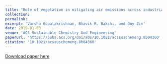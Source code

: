```yaml
---
title: "Role of vegetation in mitigating air emissions across industrial sites in the US"
collection: 
permalink: 
excerpt: 'Varsha Gopalakrishnan, Bhavik R. Bakshi, and Guy Ziv'
date: 2019-01-03
venue: 'ACS Sustainable Chemistry And Engineering'
paperurl: 'https://pubs.acs.org/doi/abs/10.1021/acssuschemeng.8b04360'
citation: '10.1021/acssuschemeng.8b04360'
---
```



[Download paper here](https://pubs.acs.org/doi/abs/10.1021/acssuschemeng.8b04360)
